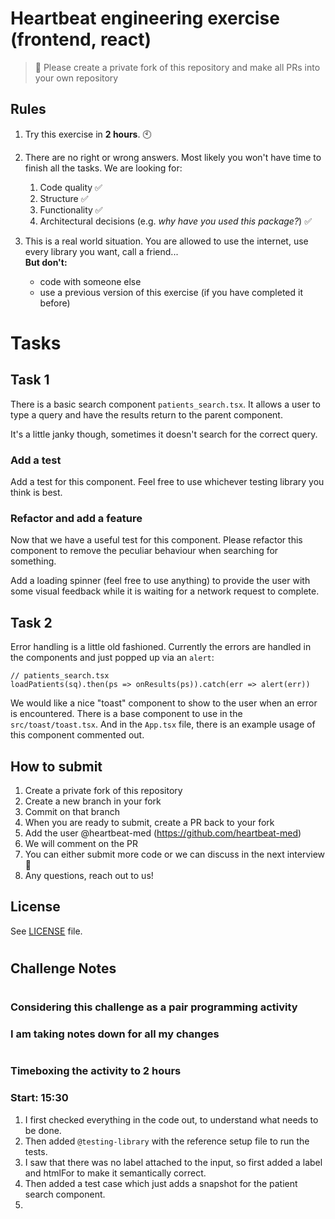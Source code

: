 # Heartbeat engineering exercise (frontend, react)

> 🚨 Please create a private fork of this repository and make all PRs into your own repository

## Rules

1. Try this exercise in **2 hours**. 🕙

2. There are no right or wrong answers. Most likely you won't have time to finish all the tasks. We are looking for:

   1. Code quality ✅
   2. Structure ✅
   3. Functionality ✅
   4. Architectural decisions (e.g. _why have you used this package?_) ✅

3. This is a real world situation. You are allowed to use the internet, use every library you want, call a friend...  
   **But don't:**
   - code with someone else
   - use a previous version of this exercise (if you have completed it before)

# Tasks

## Task 1

There is a basic search component `patients_search.tsx`. It allows a user to type a query and have the results return to the parent component.

It's a little janky though, sometimes it doesn't search for the correct query.

### Add a test

Add a test for this component. Feel free to use whichever testing library you think is best.

### Refactor and add a feature

Now that we have a useful test for this component. Please refactor this component to remove the peculiar behaviour when searching for something.

Add a loading spinner (feel free to use anything) to provide the user with some visual feedback while it is waiting for a network request to complete.

## Task 2

Error handling is a little old fashioned. Currently the errors are handled in the components and just popped up via an `alert`:

```
// patients_search.tsx
loadPatients(sq).then(ps => onResults(ps)).catch(err => alert(err))
```

We would like a nice "toast" component to show to the user when an error is encountered. There is a base component to use in the `src/toast/toast.tsx`. And in the `App.tsx` file, there is an example usage of this component commented out.

## How to submit

1. Create a private fork of this repository
2. Create a new branch in your fork
3. Commit on that branch
4. When you are ready to submit, create a PR back to your fork
5. Add the user @heartbeat-med (https://github.com/heartbeat-med)
6. We will comment on the PR
7. You can either submit more code or we can discuss in the next interview 🤘
8. Any questions, reach out to us!

## License

See [LICENSE](LICENSE) file.

#
#
## Challenge Notes
#
### Considering this challenge as a pair programming activity
### I am taking notes down for all my changes
#

### Timeboxing the activity to 2 hours
### Start: 15:30

1. I first checked everything in the code out, to understand what needs to be done.
2. Then added ```@testing-library``` with the reference setup file to run the tests. 
3. I saw that there was no label attached to the input, so first added a label and htmlFor to make it semantically correct.
4. Then added a test case which just adds a snapshot for the patient search component.
5. 